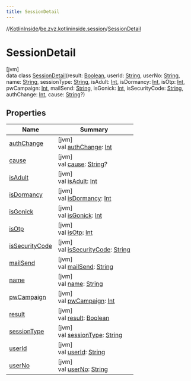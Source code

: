 ```yaml
---
title: SessionDetail
---
```

//[KotlinInside](../../../index.html)/[be.zvz.kotlininside.session](../index.html)/[SessionDetail](index.html)



# SessionDetail



[jvm]\
data class [SessionDetail](index.html)(result: [Boolean](https://kotlinlang.org/api/latest/jvm/stdlib/kotlin/-boolean/index.html), userId: [String](https://kotlinlang.org/api/latest/jvm/stdlib/kotlin/-string/index.html), userNo: [String](https://kotlinlang.org/api/latest/jvm/stdlib/kotlin/-string/index.html), name: [String](https://kotlinlang.org/api/latest/jvm/stdlib/kotlin/-string/index.html), sessionType: [String](https://kotlinlang.org/api/latest/jvm/stdlib/kotlin/-string/index.html), isAdult: [Int](https://kotlinlang.org/api/latest/jvm/stdlib/kotlin/-int/index.html), isDormancy: [Int](https://kotlinlang.org/api/latest/jvm/stdlib/kotlin/-int/index.html), isOtp: [Int](https://kotlinlang.org/api/latest/jvm/stdlib/kotlin/-int/index.html), pwCampaign: [Int](https://kotlinlang.org/api/latest/jvm/stdlib/kotlin/-int/index.html), mailSend: [String](https://kotlinlang.org/api/latest/jvm/stdlib/kotlin/-string/index.html), isGonick: [Int](https://kotlinlang.org/api/latest/jvm/stdlib/kotlin/-int/index.html), isSecurityCode: [String](https://kotlinlang.org/api/latest/jvm/stdlib/kotlin/-string/index.html), authChange: [Int](https://kotlinlang.org/api/latest/jvm/stdlib/kotlin/-int/index.html), cause: [String](https://kotlinlang.org/api/latest/jvm/stdlib/kotlin/-string/index.html)?)



## Properties


| Name | Summary |
|---|---|
| [authChange](auth-change.html) | [jvm]<br>val [authChange](auth-change.html): [Int](https://kotlinlang.org/api/latest/jvm/stdlib/kotlin/-int/index.html) |
| [cause](cause.html) | [jvm]<br>val [cause](cause.html): [String](https://kotlinlang.org/api/latest/jvm/stdlib/kotlin/-string/index.html)? |
| [isAdult](is-adult.html) | [jvm]<br>val [isAdult](is-adult.html): [Int](https://kotlinlang.org/api/latest/jvm/stdlib/kotlin/-int/index.html) |
| [isDormancy](is-dormancy.html) | [jvm]<br>val [isDormancy](is-dormancy.html): [Int](https://kotlinlang.org/api/latest/jvm/stdlib/kotlin/-int/index.html) |
| [isGonick](is-gonick.html) | [jvm]<br>val [isGonick](is-gonick.html): [Int](https://kotlinlang.org/api/latest/jvm/stdlib/kotlin/-int/index.html) |
| [isOtp](is-otp.html) | [jvm]<br>val [isOtp](is-otp.html): [Int](https://kotlinlang.org/api/latest/jvm/stdlib/kotlin/-int/index.html) |
| [isSecurityCode](is-security-code.html) | [jvm]<br>val [isSecurityCode](is-security-code.html): [String](https://kotlinlang.org/api/latest/jvm/stdlib/kotlin/-string/index.html) |
| [mailSend](mail-send.html) | [jvm]<br>val [mailSend](mail-send.html): [String](https://kotlinlang.org/api/latest/jvm/stdlib/kotlin/-string/index.html) |
| [name](name.html) | [jvm]<br>val [name](name.html): [String](https://kotlinlang.org/api/latest/jvm/stdlib/kotlin/-string/index.html) |
| [pwCampaign](pw-campaign.html) | [jvm]<br>val [pwCampaign](pw-campaign.html): [Int](https://kotlinlang.org/api/latest/jvm/stdlib/kotlin/-int/index.html) |
| [result](result.html) | [jvm]<br>val [result](result.html): [Boolean](https://kotlinlang.org/api/latest/jvm/stdlib/kotlin/-boolean/index.html) |
| [sessionType](session-type.html) | [jvm]<br>val [sessionType](session-type.html): [String](https://kotlinlang.org/api/latest/jvm/stdlib/kotlin/-string/index.html) |
| [userId](user-id.html) | [jvm]<br>val [userId](user-id.html): [String](https://kotlinlang.org/api/latest/jvm/stdlib/kotlin/-string/index.html) |
| [userNo](user-no.html) | [jvm]<br>val [userNo](user-no.html): [String](https://kotlinlang.org/api/latest/jvm/stdlib/kotlin/-string/index.html) |

